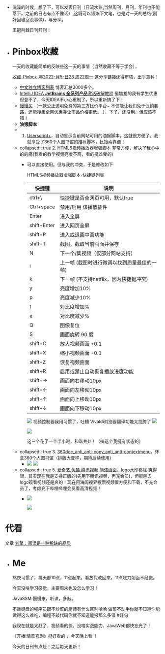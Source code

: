 - 洗澡的时候，想了下，可以发表日刊（日流水账,当然周刊，月刊，年刊也不能落下。之前的日志有点不像话）,这既可以锻炼下文笔，也是对一天的总结(刚好回寝室没事做)，与分享。
  
  王冠荆棘日刊开刊！
  
  <!-- more -->
- # Pinbox收藏
  
  一天的收藏能简单的反映些这一天的事情（当然收藏不等于学会），
  
  [收藏-Pinbox-年2022-月5-日23 周22周一](https://withpinbox.com/explore/collection/650196)  这分享链接还得审核，出乎意料！
	- [中文独立博客列表](https://github.com/timqian/chinese-independent-blogs) 博客汇总3000多个。
	- [IntelliJ IDEA **JetBrains 全系列产品**激活破解教程](https://www.exception.site/essay/how-to-free-use-intellij-idea-2019-3) 挺尴尬的我有学生优惠但登不了，今天IDEA不小心重制了，所以重新搞了下！
	- [慢慢买](https://mp.weixin.qq.com/s/AN-9TT6CAtz6pM5svD1Q1g) （一款公正透明免费的第三方比价平台~   不仅能让我们免于促销套路，还能搜集全网优惠券让商品价格更低。 ），下了，还没用，但应该不错！
	- **油猴脚本**
	- 1. [Userscript+](https://www.extfans.com/articles/1647/)，自动显示当前网站可用的油猴脚本，这就很方便了，我就享受了360个人图书馆的推荐脚本，比搜索靠谱！
	- collapsed:: true
	  2. [HTML5视频播放器增强脚本](https://greasyfork.org/zh-CN/scripts/381682-html5%E8%A7%86%E9%A2%91%E6%92%AD%E6%94%BE%E5%99%A8%E5%A2%9E%E5%BC%BA%E8%84%9A%E6%9C%AC) 非常方便，解决了我心中的的痛(我看的教学视频亮度不高，看的挺难受的)
		- 可以直接使用。但与我的冲突，于是修改如下
		  
		   HTML5视频播放器增强脚本-快捷键列表
		  
		  
		  | 快捷键      | 说明                                        |
		  | ----------- | ------------------------------------------- |
		  | ctrl+\      | 快捷键是否全网页可用，默认true              |
		  | Ctrl+space  | 禁用/启用 该播放插件                        |
		  | Enter       | 进入全屏                                    |
		  | shift+Enter | 进入网页全屏                                |
		  | shift+P     | 进入或退画中画功能                          |
		  | shift+T     | 截图，截取当前画面并保存                    |
		  | N           | 下一个/集视频（仅部分网站支持）             |
		  | i           | 上一帧 (截图时进行微调以找到质量最佳的一帧) |
		  | k           | 下一帧 (不支持netflix，因为快捷键冲突)      |
		  | y           | 亮度增加10%                                 |
		  | p           | 亮度减少10%                                 |
		  | t           | 对比度增加%                                 |
		  | e           | 对比度减少%                                 |
		  | Q           | 图像复位                                    |
		  | S           | 画面旋转 90 度                              |
		  | shift+C     | 放大视频画面 +0.1                           |
		  | shift+X     | 缩小视频画面 -0.1                           |
		  | shift+Z     | 恢复视频画面                                |
		  | shift+R     | 启用或禁止自动恢复播放进度功能              |
		  | shift+→     | 画面向右移动10px                            |
		  | shift+←     | 画面向左移动10px                            |
		  | shift+↑     | 画面向上移动10px                            |
		  | shift+↓     | 画面向下移动10px                            |
		  
		   ![](https://wangguanjingji.oss-cn-beijing.aliyuncs.com/picture/Snipaste_2022-05-23_23-55-20.png)
		   视频控制器我用习惯了，吐槽 Vivaldi浏览器翻译功能太拉胯了
		   ![](https://wangguanjingji.oss-cn-beijing.aliyuncs.com/picture/Snipaste_2022-05-23_23-55-34.png)
		  
		  
		  
		   ![](https://wangguanjingji.oss-cn-beijing.aliyuncs.com/picture/1653321552747.png)
		  
		  
		   这三个花了一个半小时，和谐共处！（搞这个我挺有状态的）
	- collapsed:: true
	  3. [360doc_anti_anti-copy_anti_anti-contextmenu](https://greasyfork.org/zh-CN/scripts/432182-360doc-anti-anti-copy-anti-anti-contextmenu)，怀念360个人图书馆（排版大变样，期待后续使用）
		- ![](https://wangguanjingji.oss-cn-beijing.aliyuncs.com/picture/01330b08c507498b8dc27ae32340e18a21765.png)
		   ![](https://wangguanjingji.oss-cn-beijing.aliyuncs.com/picture/1653322294633.png)
	- collapsed:: true
	  5. [爱奇艺,优酷,腾讯视频 简洁画面，logo水印移除](https://greasyfork.org/zh-CN/scripts/404926-%E7%88%B1%E5%A5%87%E8%89%BA-%E4%BC%98%E9%85%B7-%E8%85%BE%E8%AE%AF%E8%A7%86%E9%A2%91-%E7%AE%80%E6%B4%81%E7%94%BB%E9%9D%A2-logo%E6%B0%B4%E5%8D%B0%E7%A7%BB%E9%99%A4) 爽得很，其实现在我是支持正版的(先用下腾讯视频，再充会员)，但能除去logo观看视频还是爽的！现在用海阔视界搜索视频很方便和下载，不充会员了，考虑充下哔哩哔哩会员看高清视频！
		- ![](https://wangguanjingji.oss-cn-beijing.aliyuncs.com/picture/1653313589591.png)
		  
		   ![](https://wangguanjingji.oss-cn-beijing.aliyuncs.com/picture/Snipaste_2022-05-23_21-47-05.png)
# 代看

文章 [刘擎：阅读是一种稀缺的品质](http://www.360doc.com/content/22/0421/16/70814841_1027602351.shtml)
- # Me
  
  熬夜习惯了，每天都10点，11点起来。看放假改回来，11点吃刀削面不经饱。
  
  今天没啥学习感觉，主要周末也没怎么学习！
  
  JavaSSM 慢慢来，听课，多敲。
  
  不敲键盘的程序员跟不炒菜的厨师有什么区别哈哈
  做菜不动手你就不知道你能做得这么难吃，编程不敲代码你就不知道能报那么多错 #好句
  
  我现在就是太赶了，视频看的快，没啥实战能力，JavaWeb都快忘光了！
  
  《开播!情景喜剧》挺好看的 ，今天晚上看 ！
  
  今天的日刊有点赶！之后每天更新！